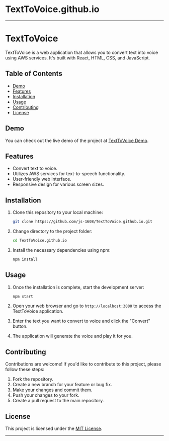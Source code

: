# TextToVoice.github.io

---

# TextToVoice

TextToVoice is a web application that allows you to convert text into voice using AWS services. It's built with React, HTML, CSS, and JavaScript.

## Table of Contents
- [Demo](#demo)
- [Features](#features)
- [Installation](#installation)
- [Usage](#usage)
- [Contributing](#contributing)
- [License](#license)

## Demo
You can check out the live demo of the project at [TextToVoice Demo](https://js-1608.github.io/TextToVoice.github.io).

## Features
- Convert text to voice.
- Utilizes AWS services for text-to-speech functionality.
- User-friendly web interface.
- Responsive design for various screen sizes.

## Installation
1. Clone this repository to your local machine:

   ```bash
   git clone https://github.com/js-1608/TextToVoice.github.io.git
   ```

2. Change directory to the project folder:

   ```bash
   cd TextToVoice.github.io
   ```

3. Install the necessary dependencies using npm:

   ```bash
   npm install
   ```

## Usage
1. Once the installation is complete, start the development server:

   ```bash
   npm start
   ```

2. Open your web browser and go to `http://localhost:3000` to access the TextToVoice application.

3. Enter the text you want to convert to voice and click the "Convert" button.

4. The application will generate the voice and play it for you.

## Contributing
Contributions are welcome! If you'd like to contribute to this project, please follow these steps:

1. Fork the repository.
2. Create a new branch for your feature or bug fix.
3. Make your changes and commit them.
4. Push your changes to your fork.
5. Create a pull request to the main repository.

## License
This project is licensed under the [MIT License](LICENSE).

---
